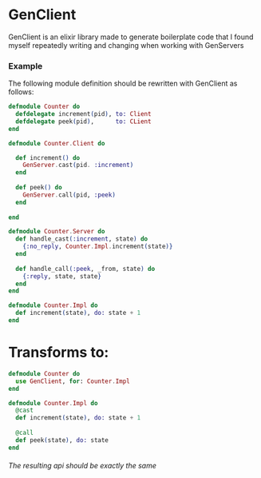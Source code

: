 # GenClient
GenClient is an elixir library made to generate boilerplate code that I found myself repeatedly writing and changing when working with GenServers

### Example
The following module definition should be rewritten with GenClient as follows:
```elixir
defmodule Counter do
  defdelegate increment(pid), to: Client
  defdelegate peek(pid),      to: CLient
end
```
```elixir
defmodule Counter.Client do

  def increment() do
    GenServer.cast(pid. :increment)
  end
  
  def peek() do
    GenServer.call(pid, :peek)
  end
  
end
```
```elixir
defmodule Counter.Server do
  def handle_cast(:increment, state) do
    {:no_reply, Counter.Impl.increment(state)}
  end
  
  def handle_call(:peek, _from, state) do
    {:reply, state, state}
  end
end
```
```elixir
defmodule Counter.Impl do
  def increment(state), do: state + 1
end
```

# Transforms to:

```elixir
defmodule Counter do
  use GenClient, for: Counter.Impl
end

defmodule Counter.Impl do
  @cast
  def increment(state), do: state + 1
  
  @call
  def peek(state), do: state
end
```

###### The resulting api should be exactly the same
